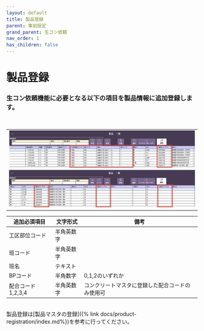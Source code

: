 ```yaml
---
layout: default
title: 製品登録
parent: 事前設定
grand_parent: 生コン依頼
nav_order: 1
has_children: false
---
```


# 製品登録

### 生コン依頼機能に必要となる以下の項目を製品情報に追加登録します。

<br>
<table><tr><td>
<img src="../../../../assets/images/concrete-request/pre-configuration/registration-product/1.png" width="100%">
</td></tr></table>


| 追加必須項目      | 文字形式   | 備考                                             | 
| ----------------- | ---------- | ------------------------------------------------ | 
| 工区部位コード    | 半角英数字 |                                                  | 
| 班コード          | 半角英数字 |                                                  | 
| 班名              | テキスト |                                                  | 
| BPコード          | 半角数字 | 0,1,2のいずれか                                  | 
| 配合コード1,2,3,4 | 半角英数字 | コンクリートマスタに登録した配合コードのみ使用可 | 

<br>
製品登録は[製品マスタの登録]({% link docs/product-registration/index.md%})を参考に行ってください。